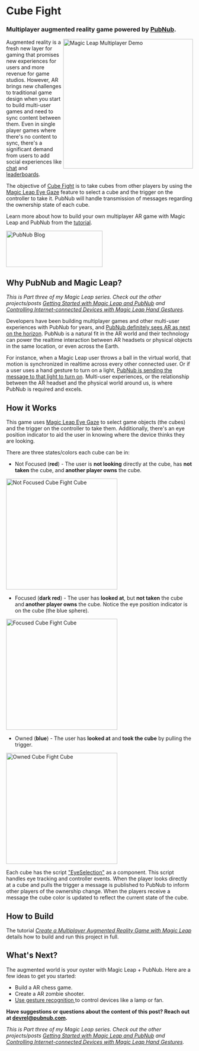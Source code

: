 # Cube Fight

### Multiplayer augmented reality game powered by [PubNub](https://www.pubnub.com/?devrel_gh=Cube-Fight).

<img src="/Magic-Leap-Multiplayer-Demo-op.gif?raw=true" alt="Magic Leap Multiplayer Demo" width="350" align="right" />

Augmented reality is a fresh new layer for gaming that promises new experiences for users and more revenue for game studios. However, AR brings new challenges to traditional game design when you start to build multi-user games and need to sync content between them. Even in single player games where there's no content to sync, there's a significant demand from users to add social experiences like <a href="https://www.pubnub.com/products/chatengine/" target="_blank" rel="noopener">chat</a> and <a href="https://www.pubnub.com/blog/realtime-highscores-leaderboards-in-unity/" target="_blank" rel="noopener">leaderboards</a>.

The objective of <a href="https://github.com/chandler767/Cube-Fight" target="_blank" rel="noopener">Cube Fight</a> is to take cubes from other players by using the <a href="https://creator.magicleap.com/learn/tutorials/eye-gaze-unity" target="_blank" rel="noopener">Magic Leap Eye Gaze</a> feature to select a cube and the trigger on the controller to take it. PubNub will handle transmission of messages regarding the ownership state of each cube.

Learn more about how to build your own multiplayer AR game with Magic Leap and PubNub from the [tutorial](https://www.pubnub.com/blog/Multiplayer-Augmented-Reality-Game-Magic-Leap-unity/).

<a href="https://www.pubnub.com/blog/Multiplayer-Augmented-Reality-Game-Magic-Leap-unity/?devrel_gh=Cube-Fight">
    <img alt="PubNub Blog" src="https://i.imgur.com/aJ927CO.png" width=260 height=98/>
</a>

## Why PubNub and Magic Leap?
<em>This is Part three of my Magic Leap series. Check out the other projects/posts <a href="https://www.pubnub.com/blog/getting-started-with-magic-leap-and-unity?devrel_gh=cube-fight" target="_blank" rel="noopener">Getting Started with Magic Leap and PubNub</a> and <a href="https://www.pubnub.com/blog/magic-leap-controlling-internet-connected-devices-lights-doors-with-hand-gestures/" target="_blank" rel="noopener">Controlling Internet-connected Devices with Magic Leap Hand Gestures</a>.</em>

Developers have been building multiplayer games and other multi-user experiences with PubNub for years, and <a href="https://www.pubnub.com/blog/getting-started-with-magic-leap-and-unity" target="_blank" rel="noopener">PubNub definitely sees AR as next on the horizon</a>. PubNub is a natural fit in the AR world and their technology can power the realtime interaction between AR headsets or physical objects in the same location, or even across the Earth.

For instance, when a Magic Leap user throws a ball in the virtual world, that motion is synchronized in realtime across every other connected user. Or if a user uses a hand gesture to turn on a light, <a href="https://github.com/chandler767/Magic-Leap-IoT-Example" target="_blank" rel="noopener">PubNub is sending the message to that light to turn on</a>. Multi-user experiences, or the relationship between the AR headset and the physical world around us, is where PubNub is required and excels.

## How it Works
This game uses <a href="https://creator.magicleap.com/learn/tutorials/eye-gaze-unity" target="_blank" rel="noopener">Magic Leap Eye Gaze</a> to select game objects (the cubes) and the trigger on the controller to take them. Additionally, there's an eye position indicator to aid the user in knowing where the device thinks they are looking.

There are three states/colors each cube can be in:

* Not Focused (<strong>red</strong>) - The user is <strong>not looking</strong> directly at the cube, has <strong>not taken</strong> the cube, and<strong> another player owns</strong> the cube.

<img src="https://www.pubnub.com/blog/wp-content/uploads/2018/10/image-red-1024x768.jpg" alt="Not Focused Cube Fight Cube" width="300" align="center" />

 * Focused (<strong>dark red</strong>) - The user has <strong>looked at</strong>, but <strong>not taken</strong> the cube and<strong> another player owns</strong> the cube. Notice the eye position indicator is on the cube (the blue sphere).
 
 <img src="https://www.pubnub.com/blog/wp-content/uploads/2018/10/selected-1024x768.jpg" alt="Focused Cube Fight Cube" width="300" align="center" />
 
 * Owned (<strong>blue</strong>) - The user has <strong>looked at</strong> and<strong> took the cube</strong> by pulling the trigger.
 
 <img src="https://www.pubnub.com/blog/wp-content/uploads/2018/10/image-blue-1024x768.jpg" alt="Owned Cube Fight Cube" width="300" align="center" />
 
Each cube has the script <a href="https://github.com/chandler767/Cube-Fight/blob/master/Cube-Fight/Assets/EyeSelection.cs" target="_blank" rel="noopener">"EyeSelection"</a> as a component. This script handles eye tracking and controller events. When the player looks directly at a cube and pulls the trigger a message is published to PubNub to inform other players of the ownership change. When the players receive a message the cube color is updated to reflect the current state of the cube.

## How to Build 

The tutorial [*Create a Multiplayer Augmented Reality Game with Magic Leap*](https://www.pubnub.com/blog/Multiplayer-Augmented-Reality-Game-Magic-Leap-unity/) details how to build and run this project in full.

## What's Next?
The augmented world is your oyster with Magic Leap + PubNub. Here are a few ideas to get you started:
<ul>
 	<li>Build a AR chess game.</li>
 	<li>Create a AR zombie shooter.</li>
 	<li><a href="https://github.com/chandler767/Magic-Leap-Gesture-IoT-Example" target="_blank" rel="noopener">Use gesture recognition </a>to control devices like a lamp or fan.</li>
</ul>

<strong>Have suggestions or questions about the content of this post? Reach out at <a href="mailto:devrel@pubnub.com" target="_blank" rel="noopener" data-rawhref="mailto:devrel@pubnub.com">devrel@pubnub.com</a>.</strong>

<em>This is Part three of my Magic Leap series. Check out the other projects/posts <a href="https://www.pubnub.com/blog/getting-started-with-magic-leap-and-unity?devrel_gh=cube-fight" target="_blank" rel="noopener">Getting Started with Magic Leap and PubNub</a> and <a href="https://www.pubnub.com/blog/magic-leap-controlling-internet-connected-devices-lights-doors-with-hand-gestures/" target="_blank" rel="noopener">Controlling Internet-connected Devices with Magic Leap Hand Gestures</a>.</em>
